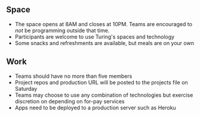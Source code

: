 ## Space

* The space opens at 8AM and closes at 10PM. Teams are encouraged to *not* be programming
outside that time.
* Participants are welcome to use Turing's spaces and technology
* Some snacks and refreshments are available, but meals are on your own

## Work

* Teams should have no more than five members
* Project repos and production URL will be posted to the projects file on Saturday
* Teams may choose to use any combination of technologies but exercise discretion
on depending on for-pay services
* Apps need to be deployed to a production server such as Heroku
